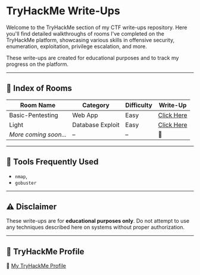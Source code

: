 # TryHackMe Write-Ups

Welcome to the TryHackMe section of my CTF write-ups repository. Here you'll find detailed walkthroughs of rooms I've completed on the TryHackMe platform, showcasing various skills in offensive security, enumeration, exploitation, privilege escalation, and more.

These write-ups are created for educational purposes and to track my progress on the platform.

---

## 📂 Index of Rooms

| Room Name | Category | Difficulty | Write-Up |
|-----------|----------|------------|----------|
|Basic-Pentesting|Web App|Easy|[Click Here](https://github.com/KieranPritchard/CTF-Write-Ups/blob/main/TryHackMe/Basic-Pentesting/README.md)|
|Light|Database Exploit|Easy|[Click Here](https://github.com/KieranPritchard/CTF-Write-Ups/tree/main/TryHackMe/Light)|
| _More coming soon..._ | – | – | 🚧 |

---

## 🔧 Tools Frequently Used

- `nmap`,
- `gobuster`

---

## ⚠️ Disclaimer

These write-ups are for **educational purposes only**. Do not attempt to use any techniques described here on systems without proper authorization.

---

## 🔗 TryHackMe Profile

📌 [My TryHackMe Profile](https://tryhackme.com/p/KieranPritchard)

